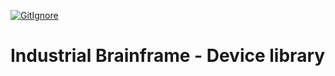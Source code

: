 [![GitIgnore](../../actions/workflows/GitIgnore.yml/badge.svg)](../../actions/workflows/GitIgnore.yml)

# Industrial Brainframe - Device library
